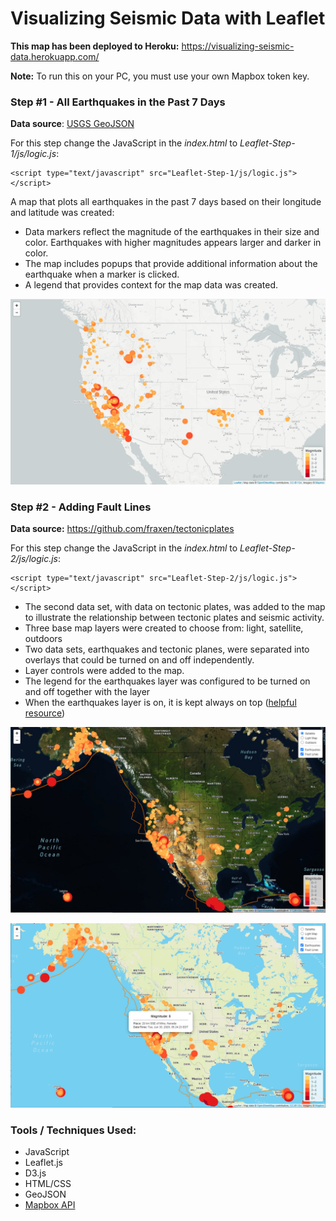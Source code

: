 # Visualizing Seismic Data with Leaflet

**This map has been deployed to Heroku:**   https://visualizing-seismic-data.herokuapp.com/

**Note:** To run this on your PC, you must use your own Mapbox token key. 



### Step #1 - All Earthquakes in the Past 7 Days

**Data source**:  [USGS GeoJSON](http://earthquake.usgs.gov/earthquakes/feed/v1.0/geojson.php)

For this step change the JavaScript in the *index.html* to *Leaflet-Step-1/js/logic.js*:

```
<script type="text/javascript" src="Leaflet-Step-1/js/logic.js"></script>
```


A map that plots all earthquakes in the past 7 days based on their longitude and latitude was created:

- Data markers reflect the magnitude of the earthquakes in their size and color. Earthquakes with higher magnitudes appears larger and darker in color.
- The map includes popups that provide additional information about the earthquake when a marker is clicked.
- A legend that provides context for the map data was created.



![](Images/Step1-earthquakes.png)



### Step #2 - Adding Fault Lines

**Data source:** https://github.com/fraxen/tectonicplates

For this step change the JavaScript in the *index.html* to *Leaflet-Step-2/js/logic.js*:

```
<script type="text/javascript" src="Leaflet-Step-2/js/logic.js"></script>
```

- The second data set, with data on tectonic plates, was added to the map to illustrate the relationship between tectonic plates and seismic activity. 
- Three base map layers were created to choose from: light, satellite, outdoors 
- Two data sets, earthquakes and tectonic planes,  were separated into overlays that could be turned on and off independently.
- Layer controls were added to the map.
- The legend for the earthquakes layer was configured to be turned on and off together with the layer
- When the earthquakes layer is on, it is kept always on top ([helpful resource](https://gis.stackexchange.com/questions/183914/how-to-keep-vector-layer-on-top-of-all-layers-despite-toggling-order))



![](Images/Step2-Satellite.png)



![](Images/Step2-Outdoors-popup.png)



### Tools / Techniques Used:

- JavaScript
- Leaflet.js
- D3.js
- HTML/CSS
- GeoJSON
- [Mapbox API](https://www.mapbox.com/)












